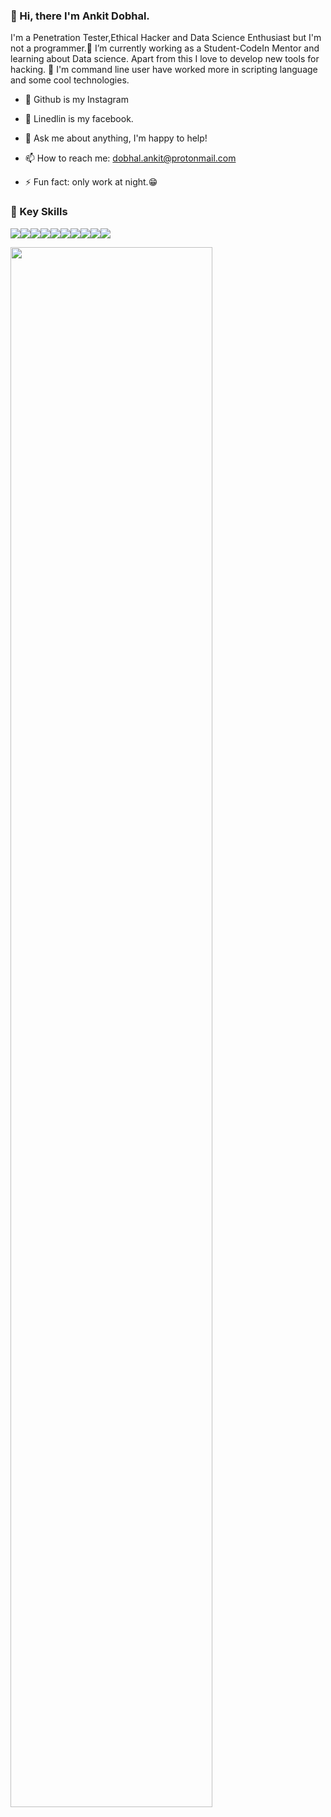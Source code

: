### 👋 Hi, there I'm Ankit Dobhal.

<!--
**ankitdobhal/ankitdobhal** is a ✨ _special_ ✨ repository because its `README.md` (this file) appears on your GitHub profile.

Here are some ideas to get you started:
-->
I'm a Penetration Tester,Ethical Hacker and Data Science Enthusiast but I'm not a programmer.🔭 I’m currently working as a Student-CodeIn Mentor and learning about Data science. Apart from this I love to develop new tools for hacking. 🌱 I'm command line user have worked more in scripting language and some cool technologies.

- 🔭 Github is my Instagram
- 🔭 Linedlin is my facebook.

- 💬 Ask me about anything, I'm happy to help!
- 📫 How to reach me: dobhal.ankit@protonmail.com
- ⚡ Fun fact: only work at night.:grin:

### 📌 Key Skills
<img src="https://img.shields.io/badge/-Python-blue.svg"><img src="https://img.shields.io/badge/-Bash-grey.svg"><img src="https://img.shields.io/badge/-Powershell-blue.svg"><img src="https://img.shields.io/badge/-JaVascript-yellow.svg"><img src="https://img.shields.io/badge/-Linux-black.svg"><img src="https://img.shields.io/badge/-Penetration-black.svg"><img src="https://img.shields.io/badge/-Nmap-green.svg"><img src="https://img.shields.io/badge/-Burpsuite-blue.svg"><img src="https://img.shields.io/badge/-Sqlmap-black.svg"><img src="https://img.shields.io/badge/-DataScience-Blue.svg">

<img src="https://github-readme-stats.vercel.app/api?username=ankitdobhal&&show_icons=true&title_color=08fdd8&icon_color=bb2acf&text_color=ffffff&bg_color=0a192f" width="80%"/>
